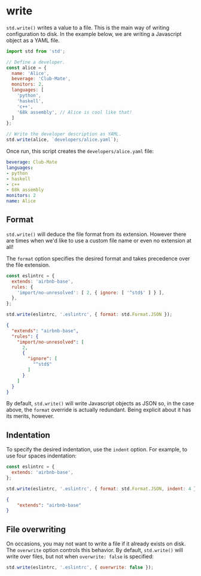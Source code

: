 # write

`std.write()` writes a value to a file. This is the main way of writing
configuration to disk. In the example below, we are writing a Javascript
object as a YAML file.

```javascript
import std from 'std';

// Define a developer.
const alice = {
  name: 'Alice',
  beverage: 'Club-Mate',
  monitors: 2,
  languages: [
    'python',
    'haskell',
    'c++',
    '68k assembly', // Alice is cool like that!
  ]
};

// Write the developer description as YAML.
std.write(alice, `developers/alice.yaml`);
```

Once run, this script creates the `developers/alice.yaml` file:

```yaml
beverage: Club-Mate
languages:
- python
- haskell
- c++
- 68k assembly
monitors: 2
name: Alice
```

## Format

`std.write()` will deduce the file format from its extension. However there
are times when we'd like to use a custom file name or even no extension at
all!

The `format` option specifies the desired format and takes precedence over
the file extension.

```javascript
const eslintrc = {
  extends: 'airbnb-base',
  rules: {
    'import/no-unresolved': [ 2, { ignore: [ '^std$' ] } ],
  },
};

std.write(eslintrc, '.eslintrc', { format: std.Format.JSON });
```

```json
{
  "extends": "airbnb-base",
  "rules": {
    "import/no-unresolved": [
      2,
      {
        "ignore": [
          "^std$"
        ]
      }
    ]
  }
}
```

By default, `std.write()` will write Javascript objects as JSON so, in the
case above, the `format` override is actually redundant. Being explicit about
it has its merits, however.

## Indentation

To specify the desired indentation, use the `indent` option. For example, to
use four spaces indentation:

```javascript
const eslintrc = {
  extends: 'airbnb-base',
};

std.write(eslintrc, '.eslintrc', { format: std.Format.JSON, indent: 4 });
```

```json
{
    "extends": "airbnb-base"
}
```

## File overwriting

On occasions, you may not want to write a file if it already exists on disk.
The `overwrite` option controls this behavior. By default, `std.write()` will
write over files, but not when `overwrite: false` is specified:

```javascript
std.write(eslintrc, '.eslintrc', { overwrite: false });
```
